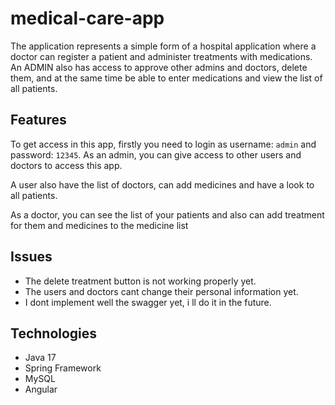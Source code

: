 # medical-care-app

The application represents a simple form of a hospital application where a doctor can register a patient and administer treatments with medications. An ADMIN also has access to approve other admins and doctors, delete them, and at the same time be able to enter medications and view the list of all patients.


## Features
To get access in this app, firstly you need to login as username: `admin` and password: `12345`.
As an admin, you can give access to other users and doctors to access this app.

A user also have the list of doctors, can add medicines and have a look to all patients.

As a doctor, you can see the list of your patients and also can add treatment for them and medicines to the medicine list

## Issues

- The delete treatment button is not working properly yet.
- The users and doctors cant change their personal information yet.
- I dont implement well the swagger yet, i ll do it in the future.


## Technologies
- Java 17
- Spring Framework
- MySQL
- Angular